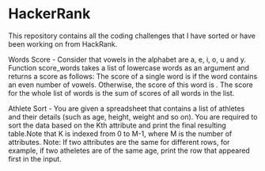 # HackerRank
This repository contains all the coding challenges that I have sorted or have been working on from HackRank.

Words Score - Consider that vowels in the alphabet are a, e, i, o, u and y.
Function score_words takes a list of lowercase words as an argument and returns a score as follows:
The score of a single word is  if the word contains an even number of vowels. Otherwise, the score of this word is . The score for the whole list of words is the sum of scores of all words in the list.

Athlete Sort - You are given a spreadsheet that contains a list of  athletes and their details (such as age, height, weight and so on). You are required to sort the data based on the Kth attribute and print the final resulting table.Note that K is indexed from 0 to M-1, where M is the number of attributes. Note: If two attributes are the same for different rows, for example, if two atheletes are of the same age, print the row that appeared first in the input.
